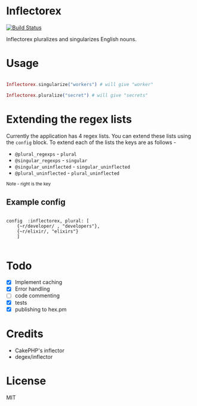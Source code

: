 # Inflectorex
[![Build Status](https://travis-ci.org/girishramnani/inflector.svg?branch=master)](https://travis-ci.org/girishramnani/inflector)



Inflectorex pluralizes and singularizes English nouns.


# Usage

```elixir

Inflectorex.singularize("workers") # will give "worker"

Inflectorex.pluralize("secret") # will give "secrets"


```

# Extending the regex lists

Currently the application has 4 regex lists.
You can extend these lists using the `config` block. To extend each of the lists the
keys are as follows -

+ `@plural_regexps` - `plural` 
+ `@singular_regexps` - `singular`
+ `@singular_uninflected` - `singular_uninflected`
+ `@plural_uninflected` - `plural_uninflected`


<sub> Note - right is the key </sub>

## Example config

```

config  :inflectorex, plural: [
    {~r/developer/ , "developers"},
    {~r/elixir/, "elixirs"}
    ]  


```



# Todo

- [x] Implement caching
- [x] Error handling
- [ ] code commenting
- [x] tests
- [x] publishing to hex.pm

# Credits

+ CakePHP's inflector
+ degex/inflector

# License

MIT
